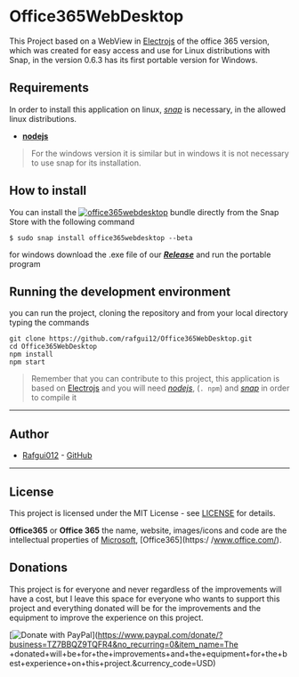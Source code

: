 # Office365WebDesktop

This Project based on a WebView in [Electrojs](https://www.electronjs.org/) of the office 365 version, which was created for easy access and use for Linux distributions with Snap, in the version 0.6.3 has its first portable version for Windows.

## Requirements

In order to install this application on linux, _[snap](https://snapcraft.io/)_ is necessary, in the allowed linux distributions.

* [**nodejs**](https://nodejs.org)

>For the windows version it is similar but in windows it is not necessary to use snap for its installation.

## How to install

You can install the [![office365webdesktop](https://snapcraft.io/office365webdesktop/badge.svg)](https://snapcraft.io/office365webdesktop) bundle
 directly from the Snap Store with the following command

    $ sudo snap install office365webdesktop --beta

for windows download the .exe file of our _[***Release***](https://github.com/rafgui12/Office365WebDesktop/releases/tag/VersionB0.7.0)_ and run the portable program

## Running the development environment

you can run the project, cloning the repository and from your local directory typing the commands

    git clone https://github.com/rafgui12/Office365WebDesktop.git
    cd Office365WebDesktop
    npm install
    npm start
    
> Remember that you can contribute to this project, this application is based on [Electrojs](https://www.electronjs.org/) and you will need _[nodejs](https://nodejs.org)_, (`. npm`) and _[snap](https://snapcraft.io/)_ in order to compile it

___

## Author

* [Rafgui012](https://rafgui.com) - [GitHub](https://github.com/rafgui12)

___

## License

This project is licensed under the MIT License - see [LICENSE](https://github.com/rafgui12/Office365WebDesktop/LICENSE.md) for details.

**Office365** or **Office 365** the name, website, images/icons and code are the intellectual properties of [Microsoft](https://www.microsoft.com/), [Office365](https:/ /www.office.com/).

## Donations

This project is for everyone and never regardless of the improvements will have a cost, but I leave this space for everyone who wants to support this project and everything donated will be for the improvements and the equipment to improve the experience on this project.

[![Donate with PayPal](https://www.paypalobjects.com/en_US/i/btn/btn_donate_LG.gif)](https://www.paypal.com/donate/?business=TZ7BBQZ9TQFR4&no_recurring=0&item_name=The +donated+will+be+for+the+improvements+and+the+equipment+for+the+best+experience+on+this+project.&currency_code=USD)

